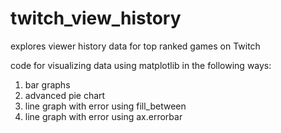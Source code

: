 # twitch_view_history
explores viewer history data for top ranked games on Twitch

code for visualizing data using matplotlib in the following ways:
1) bar graphs
2) advanced pie chart
3) line graph with error using fill_between
4) line graph with error using ax.errorbar

